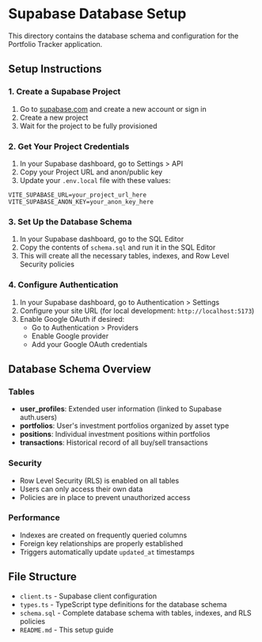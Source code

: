 # Supabase Database Setup

This directory contains the database schema and configuration for the Portfolio Tracker application.

## Setup Instructions

### 1. Create a Supabase Project

1. Go to [supabase.com](https://supabase.com) and create a new account or sign in
2. Create a new project
3. Wait for the project to be fully provisioned

### 2. Get Your Project Credentials

1. In your Supabase dashboard, go to Settings > API
2. Copy your Project URL and anon/public key
3. Update your `.env.local` file with these values:

```env
VITE_SUPABASE_URL=your_project_url_here
VITE_SUPABASE_ANON_KEY=your_anon_key_here
```

### 3. Set Up the Database Schema

1. In your Supabase dashboard, go to the SQL Editor
2. Copy the contents of `schema.sql` and run it in the SQL Editor
3. This will create all the necessary tables, indexes, and Row Level Security policies

### 4. Configure Authentication

1. In your Supabase dashboard, go to Authentication > Settings
2. Configure your site URL (for local development: `http://localhost:5173`)
3. Enable Google OAuth if desired:
   - Go to Authentication > Providers
   - Enable Google provider
   - Add your Google OAuth credentials

## Database Schema Overview

### Tables

- **user_profiles**: Extended user information (linked to Supabase auth.users)
- **portfolios**: User's investment portfolios organized by asset type
- **positions**: Individual investment positions within portfolios
- **transactions**: Historical record of all buy/sell transactions

### Security

- Row Level Security (RLS) is enabled on all tables
- Users can only access their own data
- Policies are in place to prevent unauthorized access

### Performance

- Indexes are created on frequently queried columns
- Foreign key relationships are properly established
- Triggers automatically update `updated_at` timestamps

## File Structure

- `client.ts` - Supabase client configuration
- `types.ts` - TypeScript type definitions for the database schema
- `schema.sql` - Complete database schema with tables, indexes, and RLS policies
- `README.md` - This setup guide
